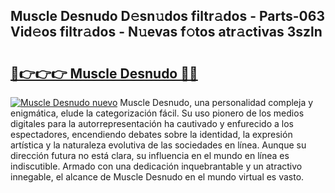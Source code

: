 ## Muscle Desnudo D𝚎sn𝚞dos filtr𝚊dos - Parts-063 Vid𝚎os filtr𝚊dos - N𝚞evas f𝚘tos atr𝚊ctivas 3szln

# <h2><a href="http://mb5hpw.tromn.icu/?c=Muscle+Desnudo">🔗👉👉👉 Muscle Desnudo 🔗🔗</a></h2>

[![Muscle Desnudo nuevo](https://i.imgur.com/pEAQMta.gif)](http://mb5hpw.tromn.icu/?c=Muscle+Desnudo)
Muscle Desnudo, una personalidad compleja y enigmática, elude la categorización fácil. Su uso pionero de los medios digitales para la autorrepresentación ha cautivado y enfurecido a los espectadores, encendiendo debates sobre la identidad, la expresión artística y la naturaleza evolutiva de las sociedades en línea. Aunque su dirección futura no está clara, su influencia en el mundo en línea es indiscutible. Armado con una dedicación inquebrantable y un atractivo innegable, el alcance de Muscle Desnudo en el mundo virtual es vasto.
